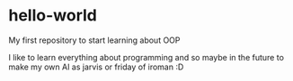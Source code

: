 # hello-world
My first repository to start learning about OOP

I like to learn everything about programming and so maybe in the future to make my own AI as jarvis or friday of iroman :D
